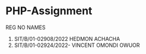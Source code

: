 # PHP-Assignment

  REG NO                            NAMES
1. SIT/B/01-02908/2022            HEDMON ACHACHA
2. SIT/B/01-02924/2022- VINCENT OMONDI OWUOR 
